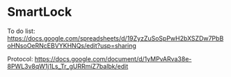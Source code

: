 # SmartLock

To do list: https://docs.google.com/spreadsheets/d/19ZyzZuSoSpPwH2bXSZDw7PbBoHNsoOeRNcEBVYKHNQs/edit?usp=sharing

Protocol:
https://docs.google.com/document/d/1yMPvARva38e-8PWL3v8qW1j1Ls_Tr_gURRmiZ7balbk/edit